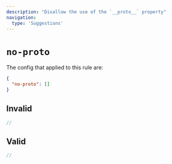 ```yaml
---
description: "Disallow the use of the `__proto__` property"
navigation:
  type: 'Suggestions'
---
```


# `no-proto`

The config that applied to this rule are:

```json
{
  "no-proto": []
}
```

## Invalid

```js invalid
//
```

## Valid

```js valid
//
```
  